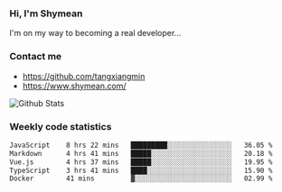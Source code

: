 ### Hi, I'm Shymean

I'm on my way to becoming a real developer...

### Contact me

- <https://github.com/tangxiangmin>
- <https://www.shymean.com/>

![Github Stats](https://github-readme-stats.vercel.app/api?username=tangxiangmin&show_icons=true&theme=dark)


###  Weekly code statistics

<!--START_SECTION:waka-->

```txt
JavaScript    8 hrs 22 mins   █████████░░░░░░░░░░░░░░░░   36.05 %
Markdown      4 hrs 41 mins   █████░░░░░░░░░░░░░░░░░░░░   20.18 %
Vue.js        4 hrs 37 mins   █████░░░░░░░░░░░░░░░░░░░░   19.95 %
TypeScript    3 hrs 41 mins   ████░░░░░░░░░░░░░░░░░░░░░   15.90 %
Docker        41 mins         ▓░░░░░░░░░░░░░░░░░░░░░░░░   02.99 %
```

<!--END_SECTION:waka-->